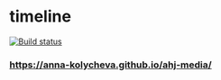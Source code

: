 # timeline

[![Build status](https://ci.appveyor.com/api/projects/status/63byp0gfo6m4npbu?svg=true)](https://ci.appveyor.com/project/Anna-Kolycheva/ahj-media)

### https://anna-kolycheva.github.io/ahj-media/